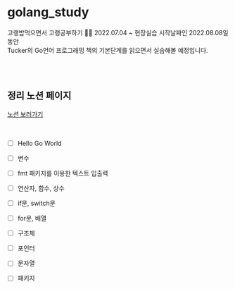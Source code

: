 # golang_study
고랭밥먹으면서 고랭공부하기 🐳🍙
2022.07.04 ~ 현장실습 시작날짜인 2022.08.08일동안   
Tucker의 Go언어 프로그래밍 책의 기본단계를 읽으면서 실습해볼 예정입니다.   

<br><br>
## 정리 노션 페이지
<a href="https://geode-gem-7b6.notion.site/86742b6d804d4157a53e97b7f24926b7">노션 보러가기</a>   
<br><br>


- [ ] Hello Go World
- [ ] 변수
- [ ] fmt 패키지를 이용한 텍스트 입출력
- [ ] 연산자, 함수, 상수
- [ ] if문, switch문
- [ ] for문, 배열
- [ ] 구조체
- [ ] 포인터
- [ ] 문자열
- [ ] 패키지

